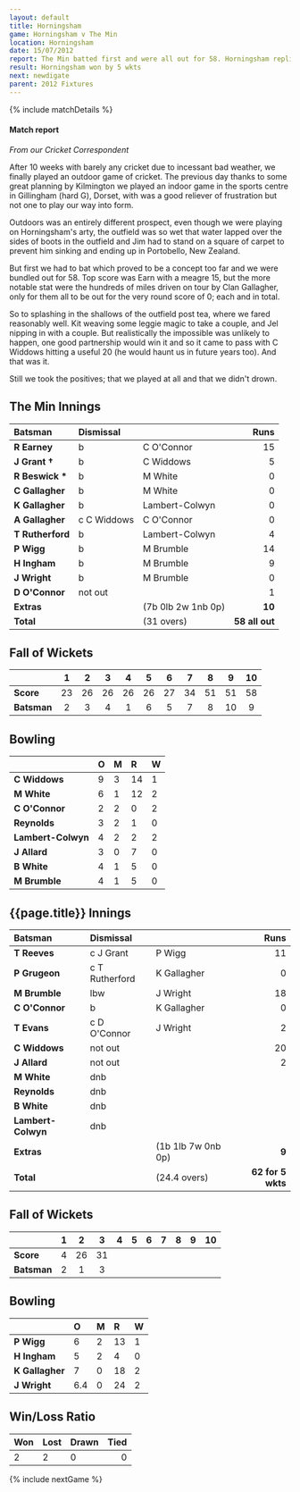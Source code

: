 ```yaml
---
layout: default
title: Horningsham
game: Horningsham v The Min
location: Horningsham
date: 15/07/2012
report: The Min batted first and were all out for 58. Horningsham replied with 62 for 5 wkts
result: Horningsham won by 5 wkts
next: newdigate
parent: 2012 Fixtures
---
```


{% include matchDetails %}

#### Match report

*From our Cricket Correspondent*

After 10 weeks with barely any cricket due to incessant bad weather, we finally played an outdoor game of cricket. The previous day thanks to some great planning by Kilmington we played an indoor game in the sports centre in Gillingham (hard G), Dorset, with was a good reliever of frustration but not one to play our way into form.

Outdoors was an entirely different prospect, even though we were playing on Horningsham's arty, the outfield was so wet that water lapped over the sides of boots in the outfield and Jim had to stand on a square of carpet to prevent him sinking and ending up in Portobello, New Zealand.

But first we had to bat which proved to be a concept too far and we were bundled out for 58. Top score was Earn with a meagre 15, but the more notable stat were the hundreds of miles driven on tour by Clan Gallagher, only for them all to be out for the very round score of 0; each and in total.

So to splashing in the shallows of the outfield post tea, where we fared reasonably well.  Kit weaving some leggie magic to take a couple, and Jel nipping in with a couple. But realistically the impossible was unlikely to happen, one good partnership would win it and so it came to pass with C Widdows hitting a useful 20 (he would haunt us in future years too). And that was it.

Still we took the positives; that we played at all and that we didn't drown.

## The Min Innings

| Batsman | Dismissal |  | Runs |
|:---|:---|---|---:|
| **R Earney** | b | C O'Connor | 15 |
| **J Grant &#8224;** | b | C Widdows | 5 |
| **R Beswick &#42;** | b | M White | 0 |
| **C Gallagher** | b | M White | 0 |
| **K Gallagher** | b | Lambert-Colwyn | 0 |
| **A Gallagher** | c C Widdows | C O'Connor | 0 |
| **T Rutherford** | b | Lambert-Colwyn | 4 |
| **P Wigg** | b | M Brumble | 14 |
| **H Ingham** | b | M Brumble | 9 |
| **J Wright** | b | M Brumble | 0 |
| **D O'Connor** | not out |  | 1 |
| **Extras** | | (7b 0lb 2w 1nb 0p) | **10** |
| **Total** | | (31 overs) | **58 all out** |

## Fall of Wickets

| | 1 | 2 | 3 | 4 | 5 | 6 | 7 | 8 | 9 | 10 |
|---|:---:|:---:|:---:|:---:|:---:|:---:|:---:|:---:|:---:|:---:|
| **Score** | 23 | 26 | 26 | 26 | 26 | 27 | 34 | 51 | 51 | 58 |
| **Batsman** | 2 | 3 | 4 | 1 | 6 | 5 | 7 | 8 | 10 | 9 |

## Bowling

| | O | M | R | W |
|---|:---|:---|:---|:---|
| **C Widdows** | 9 | 3 | 14 | 1 |
| **M White** | 6 | 1 | 12 | 2 |
| **C O'Connor** | 2 | 2 | 0 | 2 |
| **Reynolds** | 3 | 2 | 1 | 0 |
| **Lambert-Colwyn** | 4 | 2 | 2 | 2 |
| **J Allard** | 3 | 0 | 7 | 0 |
| **B White** | 4 | 1 | 5 | 0 |
| **M Brumble** | 4 | 1 | 5 | 0 |


## {{page.title}} Innings

| Batsman | Dismissal |  | Runs |
|:---|:---|---|---:|
| **T Reeves** | c J Grant | P Wigg | 11 |
| **P Grugeon** | c T Rutherford | K Gallagher | 0 |
| **M Brumble** | lbw | J Wright | 18 |
| **C O'Connor** | b | K Gallagher | 0 |
| **T Evans** | c D O'Connor | J Wright | 2 |
| **C Widdows** | not out |  | 20 |
| **J Allard** | not out |  | 2 |
| **M White** | dnb |  |  |
| **Reynolds** | dnb |  |  |
| **B White** | dnb |  |  |
| **Lambert-Colwyn** | dnb |  |  |
| **Extras** | | (1b 1lb 7w 0nb 0p) | **9** |
| **Total** | | (24.4 overs) | **62 for 5 wkts** |

## Fall of Wickets

| | 1 | 2 | 3 | 4 | 5 | 6 | 7 | 8 | 9 | 10 |
|---|:---:|:---:|:---:|:---:|:---:|:---:|:---:|:---:|:---:|:---:|
| **Score** | 4 | 26 | 31 |  |  |  |  |  |  |  |
| **Batsman** | 2 | 1 | 3 |  |  |  |  |  |  |  |

## Bowling

| | O | M | R | W |
|---|:---|:---|:---|:---|
| **P Wigg** | 6 | 2 | 13 | 1 |
| **H Ingham** | 5 | 2 | 4 | 0 |
| **K Gallagher** | 7 | 0 | 18 | 2 |
| **J Wright** | 6.4 | 0 | 24 | 2 |

## Win/Loss Ratio

| Won | Lost | Drawn | Tied |
|:---|:---|:---|---:|
| 2 | 2 | 0 | 0 |

{% include nextGame %}
